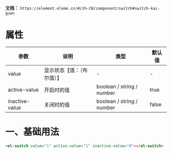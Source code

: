**文档：** `https://element.eleme.cn/#/zh-CN/component/switch#switch-kai-guan`

# 属性
  | 参数           | 说明                       | 类型                      | 默认值 |
  | -------------- | -------------------------- | ------------------------- | ------ |
  | value          | 显示状态【值：（布尔值）】 | -                         | -      |
  | active-value   | 开启时的值                 | boolean / string / number | true   |
  | inactive-value | 关闭时的值                 | boolean / string / number | false  |

# 一、基础用法
  ```html
  <el-switch value="1" active-value="1" inactive-value="0"></el-switch>
  ```